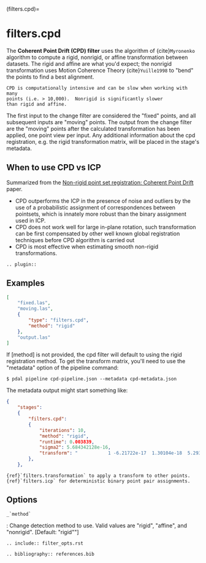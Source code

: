 (filters.cpd)=

# filters.cpd

The **Coherent Point Drift (CPD) filter** uses the algorithm of
{cite}`Myronenko` algorithm to
compute a rigid, nonrigid, or affine transformation between datasets.  The
rigid and affine are what you'd expect; the nonrigid transformation uses Motion
Coherence Theory {cite}`Yuille1998` to "bend" the points to find a best
alignment.

```{note}
CPD is computationally intensive and can be slow when working with many
points (i.e. > 10,000).  Nonrigid is significantly slower
than rigid and affine.
```

The first input to the change filter are considered the "fixed" points, and all
subsequent inputs are "moving" points.  The output from the change filter are
the "moving" points after the calculated transformation has been applied, one
point view per input.  Any additional information about the cpd registration,
e.g. the rigid transformation matrix, will be placed in the stage's metadata.

## When to use CPD vs ICP

Summarized from the [Non-rigid point set registration: Coherent Point Drift](http://graphics.stanford.edu/courses/cs468-07-winter/Papers/nips2006_0613.pdf) paper.

- CPD outperforms the ICP in the presence of noise and outliers by the use of
  a probabilistic assignment of correspondences between pointsets, which is
  innately more robust than the binary assignment used in ICP.
- CPD does not work well for large in-plane rotation, such transformation can
  be first compensated by other well known global registration techniques before
  CPD algorithm is carried out
- CPD is most effective when estimating smooth non-rigid transformations.

```{eval-rst}
.. plugin::
```

## Examples

```json
[
    "fixed.las",
    "moving.las",
    {
        "type": "filters.cpd",
        "method": "rigid"
    },
    "output.las"
]
```

If [method] is not provided, the cpd filter will default to using the
rigid registration method.  To get the transform matrix, you'll need to
use the "metadata" option of the pipeline command:

```
$ pdal pipeline cpd-pipeline.json --metadata cpd-metadata.json
```

The metadata output might start something like:

```json
{
    "stages":
    {
        "filters.cpd":
        {
            "iterations": 10,
            "method": "rigid",
            "runtime": 0.003839,
            "sigma2": 5.684342128e-16,
            "transform": "           1 -6.21722e-17  1.30104e-18  5.29303e-11-8.99346e-17            1  2.60209e-18 -3.49247e-10 -2.1684e-19  1.73472e-18            1 -1.53477e-12           0            0            0            1"
        },
    },
```

```{seealso}
{ref}`filters.transformation` to apply a transform to other points.
{ref}`filters.icp` for deterministic binary point pair assignments.
```

## Options

`` _`method` ``

: Change detection method to use.
  Valid values are "rigid", "affine", and "nonrigid".
  \[Default: "rigid""\]

```{eval-rst}
.. include:: filter_opts.rst
```

```{eval-rst}
.. bibliography:: references.bib
```

[coherent point drift (cpd)]: https://github.com/gadomski/cpd
